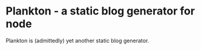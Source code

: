 # Plankton - a static blog generator for node

Plankton is (admittedly) yet another static blog generator.

